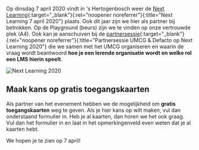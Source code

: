 Op dinsdag 7 april 2020 vindt in 's Hertogenbosch weer de [Next Learning](https://www.nextlearning.nl/){:target="_blank"}{:rel="noopener noreferrer"}{:title="Next Learning 7 april 2020"} plaats. Ook dit jaar zijn we hier als partner bij betrokken. Op de Playground (beurs) zijn we te vinden op onze vertrouwde plek (A4). Ook kan je aanschuiven bij de [partnersessie](https://www.nextlearning.nl/sessies/hoe-word-je-een-lerende-organisatie-en-welke-rol-speelt-een-lms-hierin/){:target="_blank"}{:rel="noopener noreferrer"}{:title="Partnersessie UMCG & Defacto op Next Learning 2020"} die we samen met het UMCG organiseren en waarin de vraag wordt beantwoord __hoe je een lerende organisatie wordt en welke rol een LMS hierin speelt__.

![Next Learning 2020](/images/news/nextlearning2020.png)

## Maak kans op gratis toegangskaarten

Als partner van het evenement hebben we de mogelijkheid om __gratis toegangskaarten__ weg te geven. Als je hier kans op wilt maken, vul dan onderstaand formulier in. Heb je al kaarten, dan horen we het ook graag. Vul dan het formulier in en laat in het opmerkingenveld even weten dat je al kaarten hebt.

We hopen je te zien op 7 april!
